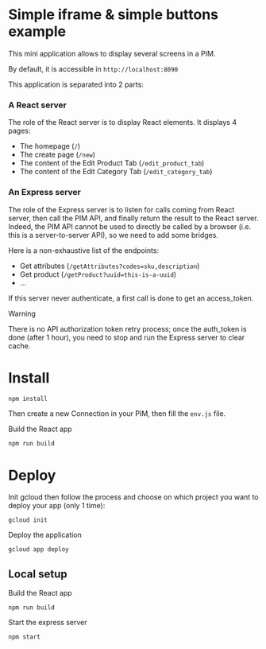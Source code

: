 # Simple iframe & simple buttons example

This mini application allows to display several screens in a PIM.

By default, it is accessible in `http://localhost:8090`

This application is separated into 2 parts:

### A React server

The role of the React server is to display React elements. It displays 4 pages:
- The homepage (`/`)
- The create page (`/new`)
- The content of the Edit Product Tab (`/edit_product_tab`)
- The content of the Edit Category Tab (`/edit_category_tab`)

### An Express server

The role of the Express server is to listen for calls coming from React server, then call the PIM API, and finally return the result to the React server.
Indeed, the PIM API cannot be used to directly be called by a browser (i.e. this is a server-to-server API), so we need to add some bridges.

Here is a non-exhaustive list of the endpoints:
- Get attributes (`/getAttributes?codes=sku,description`)
- Get product (`/getProduct?uuid=this-is-a-uuid`)
- ...

If this server never authenticate, a first call is done to get an access_token.

> [!WARNING]  
> There is no API authorization token retry process; once the auth_token is done (after 1 hour), you need to stop and run the Express server to clear cache.

# Install

```
npm install
```

Then create a new Connection in your PIM, then fill the `env.js` file.

Build the React app
```
npm run build
```

# Deploy

Init gcloud then follow the process and choose on which project you want to deploy your app (only 1 time):
```
gcloud init
```

Deploy the application
```
gcloud app deploy
```

## Local setup

Build the React app
```
npm run build
```

Start the express server
```
npm start
```
